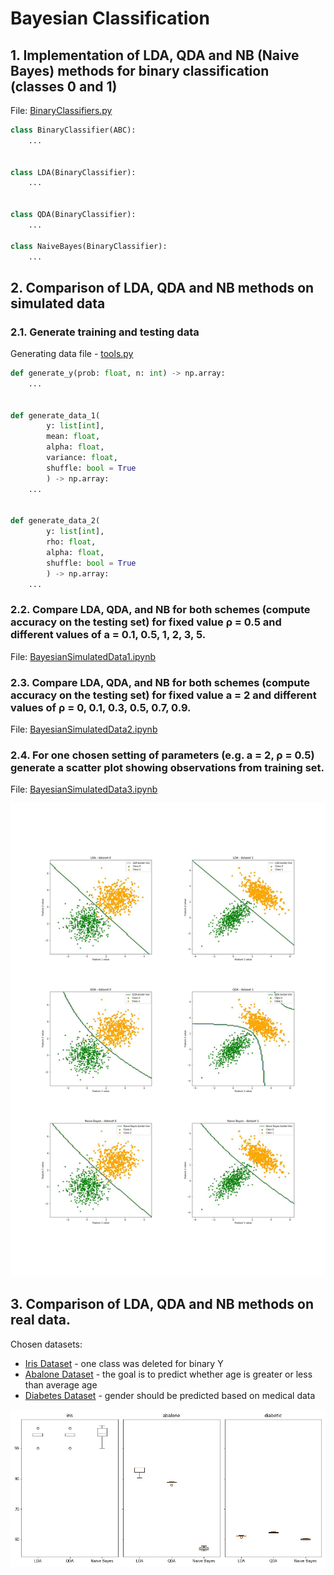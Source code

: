 # Bayesian Classification

## 1. Implementation of LDA, QDA and NB (Naive Bayes) methods for binary classification (classes 0 and 1)
File: [BinaryClassifiers.py](https://github.com/LJaremek/AdvancedMachineLearning-MINI/blob/main/task_1/BinaryClassifiers.py)
```python
class BinaryClassifier(ABC):
    ...


class LDA(BinaryClassifier):
    ...


class QDA(BinaryClassifier):
    ...

class NaiveBayes(BinaryClassifier):
    ...

```

## 2. Comparison of LDA, QDA and NB methods on simulated data

### 2.1. Generate training and testing data
Generating data file - [tools.py](https://github.com/LJaremek/AdvancedMachineLearning-MINI/blob/main/task_1/tools.py)
```python
def generate_y(prob: float, n: int) -> np.array:
    ...


def generate_data_1(
        y: list[int],
        mean: float,
        alpha: float,
        variance: float,
        shuffle: bool = True
        ) -> np.array:
    ...


def generate_data_2(
        y: list[int],
        rho: float,
        alpha: float,
        shuffle: bool = True
        ) -> np.array:
    ...

```

### 2.2. Compare LDA, QDA, and NB for both schemes (compute accuracy on the testing set) for fixed value ρ = 0.5 and different values of a = 0.1, 0.5, 1, 2, 3, 5.

File: [BayesianSimulatedData1.ipynb](https://github.com/LJaremek/AdvancedMachineLearning-MINI/blob/main/task_1/BayesianSimulatedData1.ipynb)


### 2.3. Compare LDA, QDA, and NB for both schemes (compute accuracy on the testing set) for fixed value a = 2 and different values of ρ = 0, 0.1, 0.3, 0.5, 0.7, 0.9.

File: [BayesianSimulatedData2.ipynb](https://github.com/LJaremek/AdvancedMachineLearning-MINI/blob/main/task_1/BayesianSimulatedData2.ipynb)

### 2.4. For one chosen setting of parameters (e.g. a = 2, ρ = 0.5) generate a scatter plot showing observations from training set.

File: [BayesianSimulatedData3.ipynb](https://github.com/LJaremek/AdvancedMachineLearning-MINI/blob/main/task_1/BayesianSimulatedData3.ipynb)

![Comparing models on 2 datasets ](https://github.com/LJaremek/AdvancedMachineLearning-MINI/blob/main/task_1/plots/models_comparation_0_1_datasets.jpg)


## 3. Comparison of LDA, QDA and NB methods on real data.

Chosen datasets:
* [Iris Dataset](https://archive.ics.uci.edu/dataset/53/iris) - one class was deleted for binary Y
* [Abalone Dataset](https://archive.ics.uci.edu/dataset/1/abalone) - the goal is to predict whether age is greater or less than average age
* [Diabetes Dataset](https://www.kaggle.com/datasets/alexteboul/diabetes-health-indicators-dataset?resource=download) - gender should be predicted based on medical data

![Comparing models on 3 datasets](https://github.com/LJaremek/AdvancedMachineLearning-MINI/blob/main/task_1/plots/custom_datasets.png)
